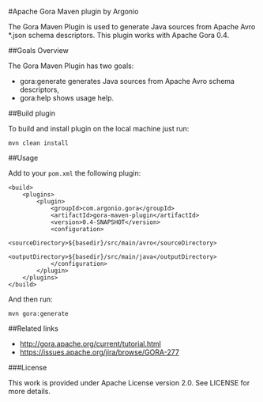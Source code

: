 #Apache Gora Maven plugin by Argonio

The Gora Maven Plugin is used to generate Java sources from Apache Avro *.json schema descriptors.
This plugin works with Apache Gora 0.4.

##Goals Overview

The Gora Maven Plugin has two goals:

* gora:generate generates Java sources from Apache Avro schema descriptors,
* gora:help shows usage help.

##Build plugin

To build and install plugin on the local machine just run:
    
    mvn clean install
    
##Usage

Add to your `pom.xml` the following plugin:
    
    <build>
        <plugins>
            <plugin>
                <groupId>com.argonio.gora</groupId>
                <artifactId>gora-maven-plugin</artifactId>
                <version>0.4-SNAPSHOT</version>
                <configuration>
                    <sourceDirectory>${basedir}/src/main/avro</sourceDirectory>
                    <outputDirectory>${basedir}/src/main/java</outputDirectory>
                </configuration>
            </plugin>
        </plugins>
    </build>
    
And then run:

    mvn gora:generate

##Related links

* http://gora.apache.org/current/tutorial.html
* https://issues.apache.org/jira/browse/GORA-277

###License

This work is provided under Apache License version 2.0. See LICENSE for more details.